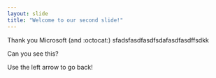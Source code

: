 ```yaml
---
layout: slide
title: "Welcome to our second slide!"
---
```

Thank you Microsoft (and :octocat:) sfadsfasdfasdfsdafasdfasdffsdkk

Can you see this?

Use the left arrow to go back!